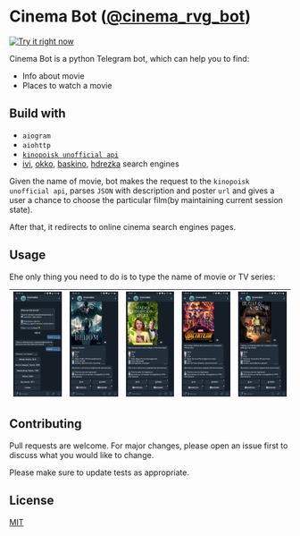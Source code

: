 # Cinema Bot ([@cinema_rvg_bot](https://t.me/cinema_rvg_bot))

[![Try it right now](https://img.shields.io/badge/Telegram-Try%20now!-brightgreen?style=plastic&logo=telegram)](https://t.me/cinema_rvg_bot)


Cinema Bot is a python Telegram bot, which can help you to find:
* Info about movie
* Places to watch a movie

## Build with

* `aiogram`
* `aiohttp`
* [`kinopoisk unofficial api`](http://kinopoiskapiunofficial.tech/user)
* [ivi](ivi.ru), [okko](okko.tv), [baskino](baskino.me), [hdrezka](http://ikinopoisk.com/) search engines

Given the name of movie, bot makes the request to the `kinopoisk unofficial api`, parses `JSON` with description and poster `url` and gives a user a chance to choose the particular film(by maintaining current session state).

After that, it redirects to online cinema search engines pages.

## Usage
Еhe only thing you need to do is to type the name of movie or TV series:

| ![1.jpg](./examples/1.jpg) 	| ![2.jpg](./examples/2.jpg) 	| ![3.jpg](./examples/3.jpg) 	| ![4.jpg](./examples/4.jpg) 	| ![5.jpg](./examples/5.jpg) 	|
|----------------------------	|----------------------------	|----------------------------	|----------------------------	|----------------------------	|

## Contributing
Pull requests are welcome. For major changes, please open an issue first to discuss what you would like to change.

Please make sure to update tests as appropriate.

## License
[MIT](https://choosealicense.com/licenses/mit/)
